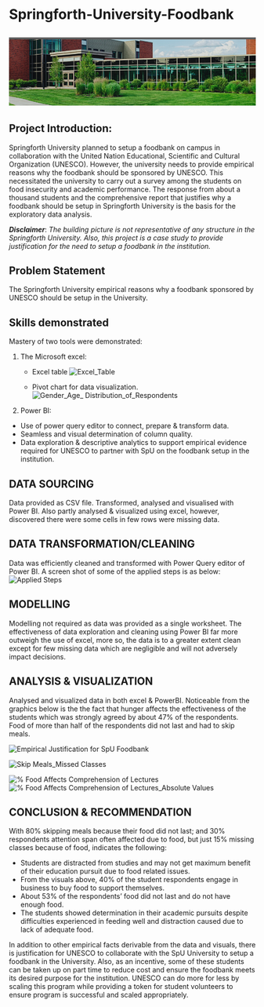 # Springforth-University-Foodbank

![](intro.PNG)
---
## Project Introduction:
Springforth University planned to setup a foodbank on campus in collaboration with the United Nation Educational, Scientific and Cultural Organization (UNESCO). However, the university needs to provide empirical reasons why the foodbank should be sponsored by UNESCO. This necessitated the university to carry out a survey among the students on food insecurity and academic performance.
The response from about a thousand students and the comprehensive report that justifies why a foodbank should be setup in Springforth University is the basis for the exploratory data analysis.

**_Disclaimer_**: _The building picture is not representative of any structure in the Springforth University. Also, this project is a case study to provide justification for the need to setup a foodbank in the institution._

## Problem Statement
The Springforth University empirical reasons why a foodbank sponsored by UNESCO should be setup in the University.

## Skills demonstrated
Mastery of two tools were demonstrated:
1. 	The Microsoft excel: 
      - Excel table
![Excel_Table](https://github.com/KT-engbyte/Springforth-University-Foodbank/assets/67824380/cae6c52f-f767-4cb6-a990-4dae1d327142)

      - Pivot chart for data visualization.
 ![Gender_Age_ Distribution_of_Respondents](https://github.com/KT-engbyte/Springforth-University-Foodbank/assets/67824380/ac9bcf17-a192-4d77-b2b6-ee616cc605b1)


2.	Power BI:
   - Use of power query editor to connect, prepare & transform data.
   - Seamless and visual determination of column quality.
   - Data exploration & descriptive analytics to support empirical evidence required for UNESCO to partner with SpU on the foodbank setup in the institution.

## DATA SOURCING
Data provided as CSV file. Transformed, analysed and visualised with Power BI. 
Also partly analysed & visualized using excel, however, discovered there were some cells in few rows were missing data.

## DATA TRANSFORMATION/CLEANING
Data was efficiently cleaned and transformed with Power Query editor of Power BI. A screen shot of some of the applied steps is as below:
 ![Applied Steps](https://github.com/KT-engbyte/Springforth-University-Foodbank/assets/67824380/fdfd109c-ab48-49fd-8d03-f079879e2a44)


## MODELLING
Modelling not required as data was provided as a single worksheet. The effectiveness of data exploration and cleaning using Power BI far more outweigh the use of excel, more so, the data is to a greater extent clean except for few missing data which are negligible and will not adversely impact decisions.  

## ANALYSIS & VISUALIZATION
Analysed and visualized data in both excel & PowerBI. Noticeable from the graphics below is the the fact that hunger affects the effectiveness of the students which was strongly agreed by about 47% of the respondents. Food of more than half of the respondents did not last and had to skip meals. 

![Empirical Justification for SpU Foodbank](https://github.com/KT-engbyte/Springforth-University-Foodbank/assets/67824380/c6def64a-ff13-4f89-8b7e-63a97f828df4)

![Skip Meals_Missed Classes](https://github.com/KT-engbyte/Springforth-University-Foodbank/assets/67824380/ddaf3f38-461c-4eb7-8395-0f4ca0da1624)


![% Food Affects Comprehension of Lectures](https://github.com/KT-engbyte/Springforth-University-Foodbank/assets/67824380/abca70f7-1786-4bd2-a21c-e18b143a29f1)
![% Food Affects Comprehension of Lectures_Absolute Values](https://github.com/KT-engbyte/Springforth-University-Foodbank/assets/67824380/bbabef09-9bcd-4ac8-a54e-cd1766f2de82)


## CONCLUSION & RECOMMENDATION
With 80% skipping meals because their food did not last; and 30% respondents attention span often affected due to food, but just 15% missing classes because of food, indicates the following:
- Students are distracted from studies and may not get maximum benefit of their education pursuit due to food related issues.
- From the visuals above, 40% of the student respondents engage in business to buy food to support themselves.
- About 53% of the respondents’ food did not last and do not have enough food.
- The students showed determination in their academic pursuits despite difficulties experienced in feeding well and distraction caused due to lack of adequate food.
  
In addition to other empirical facts derivable from the data and visuals, there is justification for UNESCO to collaborate with the SpU University to setup a foodbank in the University. 
Also, as an incentive, some of these students can be taken up on part time to reduce cost and ensure the foodbank meets its desired purpose for the institution.  UNESCO can do more for less by scaling this program while providing a token for student volunteers to ensure program is successful and scaled appropriately.
